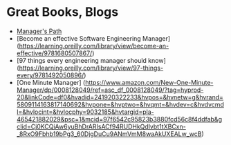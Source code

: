# Great Books, Blogs 


-  [Manager's Path](https://www.oreilly.com/library/view/the-managers-path/9781491973882/)
-  [Become an effective Software Engineering Manager] (https://learning.oreilly.com/library/view/become-an-effective/9781680507867/)
-  [97 things every engineering manager should know] (https://learning.oreilly.com/library/view/97-things-every/9781492050896/)
-  [One Minute Manager] (https://www.amazon.com/New-One-Minute-Manager/dp/0008128049/ref=asc_df_0008128049/?tag=hyprod-20&linkCode=df0&hvadid=241920322233&hvpos=&hvnetw=g&hvrand=5809114163817140692&hvpone=&hvptwo=&hvqmt=&hvdev=c&hvdvcmdl=&hvlocint=&hvlocphy=9032185&hvtargid=pla-465421882029&psc=1&mcid=97f6542c95823b3880fcd56c8f4ddfab&gclid=Cj0KCQiAw6yuBhDrARIsACf94RUDHkQdlvbt1tXBCxn-_8RxO9Fbhb19bPg3_60DjgDuCu9ANmVmM8waAkUXEALw_wcB)
